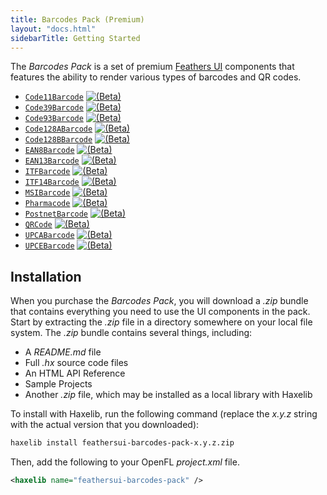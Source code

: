 ```yaml
---
title: Barcodes Pack (Premium)
layout: "docs.html"
sidebarTitle: Getting Started
---
```


The _Barcodes Pack_ is a set of premium [Feathers UI](/) components that features the ability to render various types of barcodes and QR codes.

- [`Code11Barcode`](./code11-barcode.md) <a href="../semver.md#beta-apis"><img class="beta" src="/img/beta.png" alt="(Beta)"/></a>
- [`Code39Barcode`](./code39-barcode.md) <a href="../semver.md#beta-apis"><img class="beta" src="/img/beta.png" alt="(Beta)"/></a>
- [`Code93Barcode`](./code93-barcode.md) <a href="../semver.md#beta-apis"><img class="beta" src="/img/beta.png" alt="(Beta)"/></a>
- [`Code128ABarcode`](./code128a-barcode.md) <a href="../semver.md#beta-apis"><img class="beta" src="/img/beta.png" alt="(Beta)"/></a>
- [`Code128BBarcode`](./code128b-barcode.md) <a href="../semver.md#beta-apis"><img class="beta" src="/img/beta.png" alt="(Beta)"/></a>
- [`EAN8Barcode`](./ean8-barcode.md) <a href="../semver.md#beta-apis"><img class="beta" src="/img/beta.png" alt="(Beta)"/></a>
- [`EAN13Barcode`](./ean13-barcode.md) <a href="../semver.md#beta-apis"><img class="beta" src="/img/beta.png" alt="(Beta)"/></a>
- [`ITFBarcode`](./itf-barcode.md) <a href="../semver.md#beta-apis"><img class="beta" src="/img/beta.png" alt="(Beta)"/></a>
- [`ITF14Barcode`](./itf14-barcode.md) <a href="../semver.md#beta-apis"><img class="beta" src="/img/beta.png" alt="(Beta)"/></a>
- [`MSIBarcode`](./msi-barcode.md) <a href="../semver.md#beta-apis"><img class="beta" src="/img/beta.png" alt="(Beta)"/></a>
- [`Pharmacode`](./pharmacode-barcode.md) <a href="../semver.md#beta-apis"><img class="beta" src="/img/beta.png" alt="(Beta)"/></a>
- [`PostnetBarcode`](./postnet-barcode.md) <a href="../semver.md#beta-apis"><img class="beta" src="/img/beta.png" alt="(Beta)"/></a>
- [`QRCode`](./qr-code.md) <a href="../semver.md#beta-apis"><img class="beta" src="/img/beta.png" alt="(Beta)"/></a>
- [`UPCABarcode`](./upca-barcode.md) <a href="../semver.md#beta-apis"><img class="beta" src="/img/beta.png" alt="(Beta)"/></a>
- [`UPCEBarcode`](./upce-barcode.md) <a href="../semver.md#beta-apis"><img class="beta" src="/img/beta.png" alt="(Beta)"/></a>

## Installation

When you purchase the _Barcodes Pack_, you will download a _.zip_ bundle that contains everything you need to use the UI components in the pack. Start by extracting the _.zip_ file in a directory somewhere on your local file system. The _.zip_ bundle contains several things, including:

- A _README.md_ file
- Full _.hx_ source code files
- An HTML API Reference
- Sample Projects
- Another _.zip_ file, which may be installed as a local library with Haxelib

To install with Haxelib, run the following command (replace the _x.y.z_ string with the actual version that you downloaded):

```sh
haxelib install feathersui-barcodes-pack-x.y.z.zip
```

Then, add the following to your OpenFL _project.xml_ file.

```xml
<haxelib name="feathersui-barcodes-pack" />
```